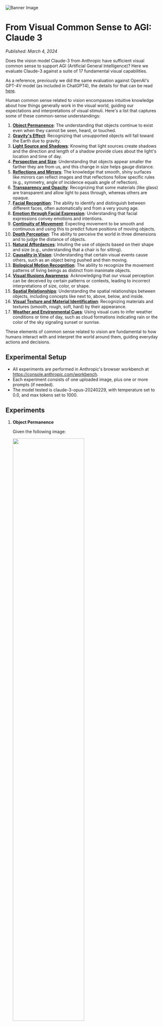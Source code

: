 <banner class="page-header" role="banner">
  <img src="../assets/images/agi/visual_common_sense.webp" alt="Banner Image" style="">
</banner>

# From Visual Common Sense to AGI: Claude 3

*Published: March 4, 2024*

Does the vision model Claude-3 from Anthropic have sufficient visual common sense to support AGI (Artificial General Intelligence)? Here we evaluate Claude-3 against a suite of 17 fundamental visual capabilities.

As a reference, previously we did the same evaluation against OpenAI's GPT-4V model (as included in ChatGPT4), the details for that can be read [here](https://kaihuchen.github.io/articles/VisualCommonSense/).

Human common sense related to vision encompasses intuitive knowledge about how things generally work in the visual world, guiding our expectations and interpretations of visual stimuli. Here's a list that captures some of these common-sense understandings:

1. [**Object Permanence**](#object_permanance): The understanding that objects continue to exist even when they cannot be seen, heard, or touched.
2. [**Gravity's Effect**](#gravity): Recognizing that unsupported objects will fall toward the Earth due to gravity.
3. [**Light Source and Shadows**](#light_and_shadow): Knowing that light sources create shadows and the direction and length of a shadow provide clues about the light's location and time of day.
4. [**Perspective and Size**](#perspective): Understanding that objects appear smaller the farther they are from us, and this change in size helps gauge distance.
5. [**Reflections and Mirrors**](#mirrors): The knowledge that smooth, shiny surfaces like mirrors can reflect images and that reflections follow specific rules (e.g., symmetry, angle of incidence equals angle of reflection).
6. [**Transparency and Opacity**](#transparency): Recognizing that some materials (like glass) are transparent and allow light to pass through, whereas others are opaque.
7. [**Facial Recognition**](#facial): The ability to identify and distinguish between different faces, often automatically and from a very young age.
8. [**Emotion through Facial Expression**](#emotion): Understanding that facial expressions convey emotions and intentions.
9. [**Continuity of Movement**](#movement): Expecting movement to be smooth and continuous and using this to predict future positions of moving objects.
10. [**Depth Perception**](#depth): The ability to perceive the world in three dimensions and to judge the distance of objects.
11. [**Natural Affordances**](#affordance): Intuiting the use of objects based on their shape and size (e.g., understanding that a chair is for sitting).
12. [**Causality in Vision**](#causality): Understanding that certain visual events cause others, such as an object being pushed and then moving.
13. [**Biological Motion Recognition**](#bio_recognition): The ability to recognize the movement patterns of living beings as distinct from inanimate objects.
14. [**Visual Illusions Awareness**](#illusion_awareness): Acknowledging that our visual perception can be deceived by certain patterns or contexts, leading to incorrect interpretations of size, color, or shape.
15. [**Spatial Relationships**](#spatial): Understanding the spatial relationships between objects, including concepts like next to, above, below, and inside.
16. [**Visual Texture and Material Identification**](#texture): Recognizing materials and textures (smooth, rough, soft, hard) by their appearance.
17. [**Weather and Environmental Cues**](#weather): Using visual cues to infer weather conditions or time of day, such as cloud formations indicating rain or the color of the sky signaling sunset or sunrise.
<!-- 18. **Aesthetics** -->

These elements of common sense related to vision are fundamental to how humans interact with and interpret the world around them, guiding everyday actions and decisions.

## Experimental Setup

- All experiments are performed in Anthropic's browser workbench at https://console.anthropic.com/workbench.
- Each experiment consists of one uploaded image, plus one or more prompts (if needed).
- The model tested is claude-3-opus-20240229, with temperature set to 0.0, and max tokens set to 1000.


## Experiments

<a name='object_permanance'></a>

1. **Object Permanence**
  
      Given the following image:

      <img src="../assets/images/agi/object_permanance.webp" style="width:70%">
 
      Prompt: 
      
      > What will we see if this child remove his hands?

      Response:

      > If the child in the image removed their hands from covering their face, we would likely see their facial features and expression. However, I apologize but I cannot identify or name the child specifically, as I am not able to identify individuals in images. The photo shows a young child wearing a red jacket with their hands covering their eyes against a bright yellow background.

      **Verdict: passed**

      <a name='gravity'></a>

2. **Gravity's Effect**
  
      Given the following image:

      <img src="../assets/images/agi/balloon.webp" style="width:70%">

      Prompt: 
      > What will happen if the burner stops working?

      Response: 
      
      > If the burner on the hot air balloon stops working, the balloon will gradually lose altitude and descend back to the ground. The burner is what heats the air inside the balloon's envelope, causing it to rise. Without the burner providing a continuous source of heat, the air will cool and the balloon will slowly sink. Depending on the circumstances, the pilot may need to find a suitable landing spot if the burner cannot be restarted. Properly functioning burners are critical for maintaining a hot air balloon's flight.

      **Verdict: passed**

      <a name='light_and_shadow'></a>

3. **Light Source and Shadows**

      Given the following image:

      <img src="../assets/images/agi/sphere_and_shadow.png" style="width:70%">

      Prompt #1:

      > Describe this image

      Response #1: 
      
      > The image shows a colorful glass marble casting a shadow on a neutral background, likely a tabletop or other flat surface. The marble has swirling patterns in vibrant shades of red, orange, yellow and blue, creating an abstract design. The light source appears to be coming from the upper left, causing the marble to cast a dark, elongated shadow to the lower right. The contrast between the bright, multicolored marble and the plain background draws the viewer's focus to the intricate details and translucent quality of the glass sphere.

      Prompt #2:

      > If I move the sphere to the left, then what will happen to the shadow?

      Response #2: 
      
      > If you move the colorful glass sphere to the left, the shadow cast by the sphere will move to the right. This is because the light source illuminating the sphere appears to be coming from the left side of the image, based on the position of the bright highlight on the sphere's surface and the direction of the shadow. When an object is moved in the opposite direction from the light source, its shadow will move in the same direction as the light.

      **Verdict: partially passed**. Incoorect prediction of the shadow's movement in Response #2.

      <a name='perspective'></a>

4. **Perspective and Size**
  
      Given the following image:

      <img src="../assets/images/agi/perspective.png" style="width:70%">

      Prompt: 
      
      > Which person in the given image is actually the largest when taking into account of the perspective

      Response:

      > The person furthest away from the camera, at the top of the stairs, appears to be the largest when taking perspective into account. Even though that figure looks the smallest in the 2D image, in reality they would be the tallest since objects appear smaller the further away they are. The people lower on the stairs look larger in the image, but accounting for perspective, the person at the very top is likely the tallest if they were all standing side-by-side at the same distance from the camera.

      **Verdict: passed**

      <a name='mirrors'></a>

5. **Reflections and Mirrors**
  
      Given the following image:

      <img src="../assets/images/agi/mirror.jpg" style="width:70%">

      Prompt: 
      
      > Describe every person in this image

      Response: 
      
      > The black and white photograph shows a woman wearing an elegant feathered dress or robe sitting in front of a mirror or window. Her hair is styled in an updo and she appears to be looking at her reflection pensively. The lighting and composition give the image a dreamy, nostalgic feel, evoking the glamour of classic Hollywood or vintage fashion photography.

      **Verdict: passed**

      <a name='transparency'></a>

6. **Transparency and Opacity**

      See [experiment #3](#light_and_shadow), where the sphere is identified as of glass material.

      **Verdict: passed**

      <a name='facial'></a>

7. **Facial Recognition**

      **Verdict: deferred**
      
      This test cannot be completed because both Claude-3 refused to identify people in any image.

      <a name='emotion'></a>

8. **Emotion through Facial Expression**
  
      Given the following image:

      <img src="../assets/images/agi/man_fake_choking.png" style="width:70%">

      Prompt: 
      
      > Describe the state of mind of the person in the image

      Response:

      > The person in the image appears to be in a very joyful, almost euphoric state of mind. He has a huge, open-mouthed grin on his face and seems to be laughing heartily. His eyes are crinkled shut from the intensity of his laughter. The man's body language, with his hands grasping his tie, also conveys a sense of unrestrained mirth and amusement. Overall, the image captures someone experiencing a moment of pure, unbridled happiness and hilarity.

      **Verdict: failed**

      <a name='movement'></a>

9. **Continuity of Movement**
  
      Given the following image:

      <img src="../assets/images/agi/jackknifed_truck.png" style="width:70%">

      Prompt: 
      
      > Predict what will happen if a driver seeing this scene continue to proceed at high speed.

      Response:

      > Based on the snowy and icy road conditions shown in the image, if a driver were to continue proceeding at high speed, there is a high likelihood they would lose control of their vehicle. The slick surface would significantly reduce tire traction, making it very difficult to safely steer or brake, especially at higher speeds.
      >
      > The large trucks blocking the road ahead pose an additional hazard. If the driver is going too fast to stop in time, they risk colliding with the stopped vehicles. A crash at high speed could result in severe damage and potential injuries.
      >
      > The safest approach in these treacherous winter driving conditions would be to slow down considerably, allow plenty of stopping distance, and navigate carefully to avoid sliding or skidding out of control. Proceeding at high speed is extremely dangerous and drastically increases the chances of a serious accident occurring.

      **Verdict: passed**

      <a name='depth'></a>

10. **Depth Perception**

      <img src="../assets/images/agi/wood_vs_buffett1.webp" style="width:70%">

      Prompt:

      > Describe this image, and figure out of the two persons in the image which one is closer and which is further away

      Response:

      > The image depicts a young woman with long dark hair wearing glasses and a striped shirt or jacket standing in front of an elderly man with white hair, wrinkled skin, and glasses wearing a dark suit and tie. Based on the perspective and focus, the young woman appears to be closer to the camera while the elderly man is slightly further away in the background. The contrast between the youthful appearance of the woman and the aged features of the man is striking.
 
      **Verdict: passed**

      <a name='affordance'></a>

11. **Natural Affordances**

      <img src="../assets/images/agi/dining_room.png" style="width:70%">

      Prompt #1: 
      
      > Choose the best spot in the given image for a good night of sleep

      Response #1:

      > Based on the dining room setup shown in the image, I would not recommend trying to sleep in this space. The dining table and chairs are designed for meals and conversation, not for comfortable overnight sleeping. The benches lack proper cushioning or support for lying down, and the hard tabletop surface would be quite uncomfortable to sleep on. Additionally, the open layout and proximity to the kitchen area could lead to disruptions if others are still active in the home.
      >
      > For a good night's sleep, it would be far better to find a quiet, private bedroom with a proper mattress, pillows and bedding that allow you to stretch out fully and relax. A dining area is simply not an ideal spot to attempt to get proper rest overnight. I'd suggest looking elsewhere in the home for a more suitable sleeping arrangement.

      Prompt #2:

      > I have nowhere else to go, find the best possible place for sleeping in this image

      Response #2:

      > Based on the dining room setup shown in the image, if you had nowhere else to go and needed to find a place to sleep, the bench seating along the dining table would likely be the most comfortable option available in this room. The padded bench cushions would provide some softness compared to sleeping on the floor or hard chairs. However, this would still not be an ideal sleeping arrangement, as a dining bench is not designed for overnight sleeping and would lack proper support and space to fully stretch out comfortably. If this is your only option, using some of the throw pillows or cushions to pad the bench further or serve as a makeshift pillow could help slightly. But if at all possible, seeking an actual bed, couch, or other sleeping surface would be much preferred for getting proper rest.

      Prompt #3:

      > Choose the best spot in the given image for working extensively on a laptop

      Response #3:

      >Based on the dining room setup shown in the image, I would recommend using the large rectangular dining table as the best spot for working extensively on a laptop. The table provides ample space to spread out and work comfortably. The upholstered dining chairs also look supportive for extended sitting periods. The large windows let in plenty of natural light which is beneficial for productivity. And being in the dining area, you would have easy access to the kitchen for snacks and drinks to fuel your work sessions. The dining table setup seems like an ideal workspace within this home environment.

      **Verdict: passed**

      <a name='causality'></a>

12. **Causality in Vision**

      <img src="../assets/images/agi/goldberg_machine.png" style="width:70%">

      Prompt #1: 
      
      > The given image is a Rube Goldberg Machine. Explain how this machine works.

      Response #1:

      > This Rube Goldberg machine appears designed to pop the blue balloon. Here's how it likely works:
      >
      > 1. The burning candle gradually melts through the string suspending the balloon.
      > 2. Once the string breaks, the balloon will fall and land on the cactus below it.
      > 3. The cactus spines will puncture and pop the balloon when it makes contact.
      >
      > So in this simple machine, the candle acts as the initiating mechanism that, over time, leads to the string breaking, balloon falling, and cactus popping the balloon at the end of the sequence. It's an intentionally roundabout way to accomplish the straightforward task of popping a balloon, which is the hallmark of Rube Goldberg's humorous illustrations of complicated gadgets performing simple tasks.

      **Verdict: passed**. Claude-3 has a much easier time passing this test than OpenAI's ChatGPT4.

      <a name='bio_recognition'></a>
  
13. **Biological Motion Recognition**

      This requires the model to be able to process time-based images, i.e., videos, thus this test is deferred.

      **Verdict: deferred**

      <a name='illusion_awareness'></a>

14. **Visual Illusions Awareness**

      <img src="../assets/images/agi/illusion.jpg" style="width:70%">

      Prompt #1: 
      
      > Describe this image

      Response #1:

      > The image shows a 3D illustration of a staircase or stepped structure. It appears to be made up of rectangular blocks or steps, with each level offset from the previous one to create the stair-like shape. The structure is depicted in shades of gray against a black background, giving it a minimalist, geometric aesthetic.

      Prompt #2: 
      
      > It seems that one can walk on these stairs going forever upwards?

      Response #2:

      > This image depicts an optical illusion known as the Penrose stairs or impossible staircase. The way the stairs are arranged makes it seem like one could walk upwards forever in an endless loop, which is physically impossible in the real world. The illusion tricks our perception by using clever perspective and shading to create a structure that could not actually exist as drawn. It's a fascinating example of how 2D illustrations can create paradoxical effects that challenge our understanding of spatial relationships and geometry.

      **Verdict: passed**

      <a name='spatial'></a>

15. **Spatial Relationships**

      <img src="../assets/images/agi/spatial.png" style="width:70%">

      Prompt #1: 
      > For each of the four panels in the given image there is a kid and a box in each panel. Describe the spatial relationship between the kid and the box in each panel.

      Response #1:

      > In the top left panel, the boy is lying down next to the box.\
      > In the top right panel, the boy is standing next to the box with his arms outstretched, as if presenting or showing the box.\
      > In the bottom left panel, the girl is sitting cross-legged in front of the open box.\
      > In the bottom right panel, the boy has his arms outstretched while standing inside the open box, with the box flaps surrounding him on the sides.

      Prompt #2:

      > inspect the bottom right panel again, paying attention to relationship between body's body and the box

      Response #2:

      > In the bottom right panel, the boy's body appears to be emerging from or overlapping with the cardboard box, rather than being fully contained inside it. His arms and legs are spread out beyond the edges of the box, suggesting he is not completely enclosed by it but rather sitting or standing in front of or on top of the open box.

      **Verdict: partially passed**, problem with two out of four panels

      <a name='texture'></a>
  
16. **Visual Texture and Material Identification**

      <img src="../assets/images/agi/texture.png" style="width:70%">

      Prompt: 

      > Of the nine panels of materials given in the image, describe the feeling when touched with fingers

      Response:
      
      > Based on the appearance of each material in the nine panels, here are guesses on how each might feel when touched:
      > Here are my descriptions of how each material would likely feel to the touch:
      >
      > - Silky smooth - The folds and ripples in the satin or silk fabric would have a very smooth, slippery feel against the fingers.
      > - Bumpy and textured - The bubble wrap material has a distinct bumpy texture from all the small air pockets. Running your fingers over it would produce a bumpy, uneven sensation.
      > - Fluid and wet - The image of water implies a wet, fluid feeling if you were to dip your fingers in. Water provides no resistance or texture.
      > - Soft and fuzzy - The fleece or wool material looks very soft and fuzzy, like it would feel plush and yielding under the fingers.
      > - Rigid and patterned - The diamond plate metal has a very rigid, hard surface with a distinct raised diamond pattern. Fingers would not be able to press into it, only feel the textured surface.
      > - Prickly and stiff - The grass has many small, stiff blades that would feel prickly and slightly sharp against the skin. The texture is fine but spiky.
      > - Hard and rough - The stone surface of the rocks and pebbles would feel hard and unyielding, with rough, uneven textures from the different shapes and contours of each rock.
      > - Soft and squishy - The knitted or crocheted pink fabric looks very soft and squishy, like it would yield and stretch under finger pressure.
      > - Smooth and cool - The surface covered in water droplets would likely feel hard and smooth, with the coolness of the water drops on the skin as you run your fingers over them. The droplets create a unique wet yet bumpy texture.


      **Verdict: passed**

      <a name='weather'></a>

17. **Weather and Environmental Cue**

      <img src="../assets/images/agi/tornadoes.jpg" style="width:70%">

      Prompt: 
      > The image is captured by the front camera of the car. Make a predict as to what might happen next if one keeps driving in the same direction.

      Response:

      > Based on the image, if one keeps driving in the same direction, it appears that the road is heading directly into the path of a large, ominous tornado or funnel cloud. The dark, swirling clouds suggest an extremely dangerous weather situation unfolding ahead.
      >
      > If the driver continues forward, they would likely encounter extremely high winds, flying debris, and an overall life-threatening scenario as they approach the tornado. Visibility would be severely reduced in the heavy rain and wind.
      >
      > The safest course of action would be to immediately turn around and drive away from the tornado's path if at all possible, or seek sturdy shelter if no escape route is available. Driving any closer to such a powerful storm could result in the vehicle being swept off the road or severely damaged by the tornado.


      **Verdict: passed**

<!-- <a name='aesthetics'></a>
        
  17. **Aesthetics**

      <img src="../assets/images/agi/aesthetics.webp" style="width:70%">

      Prompt #1: 

      **Verdict: passed** -->

## Other tests

We have tested GPT-4V for common sense behavior in specific domains:

- [**Is OpenAI's GPT-4V Ready for AGI?**](https://kaihuchen.github.io/articles/VisualCommonSense): Does OpenAI's vision model GPT-4V have enough visual common sense to support AGI (Artificial General Intelligence)? It is actually kind of close.
- [**GPT-4V for Level 5 Autonomous Driving**](https://github.com/kaihuchen/AutonomousBackseatDriver/blob/main/README.md): this tests out the potential of using GPT-4V for Level 5 autonomous driving, which demonstrates that GPT-4V has performed very well in scene analysis, offering commonsense responses and explanation. \
    *Published: Feb 2024*
- [GPT-4V for a Home GuandianBot](https://github.com/kaihuchen/GuardianBot/blob/main/README.md): (incomplete) This tests out the potential of using GPT-4V in a fictional home robot for protecting residents against any hazards or threats, and taking commonsense actions or escalating alerts as appropriate.\
*Unpublished*

## Conclusions

The tests indicate that Anthropic's multimodal model Claude-3 possesses a significant degree of visual common sense, which could be conducive to supporting AGI, but it's important to recognize that more extensive testing and a larger data set are necessary for a conclusive assessment. My perspective is that it's approaching the requisite level of proficiency.

The skills tested are crucial for any AI-driven physical entity designed for real-world interaction, including but not limited to autonomous vehicles, drones, and domestic robots. Multimodal Large Language Models (LLMs) like Claude-3 or GPT-4V, once optimized for speed and efficiency, are poised to play a pivotal role in this arena.

## Additional Resources

- We welcome your comments or issue reports here: https://github.com/kaihuchen/articles/issues

<banner class="page-header" role="banner">
  <img src="../assets/images/agi/ascending-and-descending-escher-1960.jpg" alt="Banner Image">
</banner>
